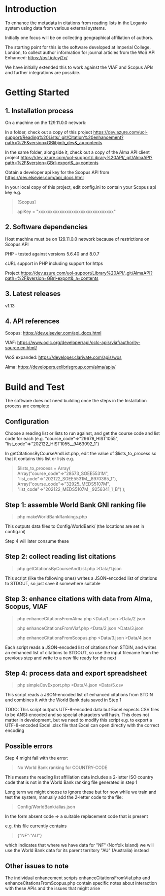 # Introduction 
To enhance the metadata in citations from reading lists in the Leganto system using data from various external systems. 

Initially one focus will be on collecting geographical affiliation of authors. 

The starting point for this is the software developed at Imperial College, London, to collect author information for journal articles from the WoS API Enhanced: 
https://osf.io/cyj2x/  

We have initially extended this to work against the VIAF and Scopus APIs and further integrations are possible. 

# Getting Started
## 1. Installation process
On a machine on the 129.11.0.0 network: 

In a folder, check out a copy of this project https://dev.azure.com/uol-support/Reading%20Lists/_git/Citation%20enhancement?path=%2F&version=GBlibjmh_dev&_a=contents  

In the same folder, alongside it, check out a copy of the Alma API client project https://dev.azure.com/uol-support/Library%20API/_git/AlmaAPI?path=%2F&version=GBrl-export&_a=contents 

Obtain a developer api key for the Scopus API from https://dev.elsevier.com/api_docs.html 

In your local copy of this project, edit config.ini to contain your Scopus api key e.g. 

> \[Scopus\]
> 
> apiKey = "xxxxxxxxxxxxxxxxxxxxxxxxxxxxxxxx"

## 2. Software dependencies
Host machine must be on 129.11.0.0 network because of restrictions on Scopus API 

PHP - tested against versions 5.6.40 and 8.0.7 

cURL support in PHP including support for https 

Project https://dev.azure.com/uol-support/Library%20API/_git/AlmaAPI?path=%2F&version=GBrl-export&_a=contents 

## 3. Latest releases
v1.13 

## 4. API references
Scopus: https://dev.elsevier.com/api_docs.html

VIAF: https://www.oclc.org/developer/api/oclc-apis/viaf/authority-source.en.html/ 

WoS expanded: https://developer.clarivate.com/apis/wos 

Alma: https://developers.exlibrisgroup.com/alma/apis/

# Build and Test
The software does not need building once the steps in the Installation process are complete 

## Configuration 
Choose a reading list or lists to run against, and get the course code and list code for each (e.g. "course_code"=>"29679_HIST1055", "list_code"=>"202122_HIST1055__9463092_1")

In getCitationsByCourseAndList.php, edit the value of $lists_to_process so that it contains this list or lists e.g. 

> $lists_to_process = Array( Array("course_code"=>"28573_SOEE5531M", "list_code"=>"202122_SOEE5531M__8970365_1"), Array("course_code"=>"32925_MEDS5107M", "list_code"=>"202122_MEDS5107M__9256341_1_B") );

## Step 1: assemble World Bank GNI ranking file  
> php makeWorldBankRankings.php 

This outputs data files to Config/WorldBank/ (the locations are set in config.ini) 

Step 4 will later consume these 

## Step 2: collect reading list citations  
> php getCitationsByCourseAndList.php >Data/1.json 

This script (like the following ones) writes a JSON-encoded list of citations to STDOUT, so just save it somewhere suitable 

## Step 3: enhance citations with data from Alma, Scopus, VIAF  
> php enhanceCitationsFromAlma.php <Data/1.json >Data/2.json 
> 
> php enhanceCitationsFromViaf.php <Data/2.json >Data/3.json 
> 
> php enhanceCitationsFromScopus.php <Data/3.json >Data/4.json 

Each script reads a JSON-encoded list of citations from STDIN, and writes an enhanced list of citations to STDOUT, so use the input filename from the previous step and write to a new file ready for the next  

## Step 4: process data and export spreadsheet  
> php simpleCsvExport.php <Data/4.json >Data/5.csv 

This script reads a JSON-encoded list of enhanced citations from STDIN and combines it with the World Bank data saved in Step 1 

TODO: This script outputs UTF-8-encoded data but Excel expects CSV files to be ANSI-encoded and so special characters will hash. 
This does not matter in development, but we need to modify this script e.g. to export a UTF-8-encoded Excel .xlsx file that Excel can open 
directly with the correct encoding 

## Possible errors 
Step 4 might fail with the error: 

> No World Bank ranking for COUNTRY-CODE 

This means the reading list affiliation data includes a 2-letter ISO country code that is not in the World Bank ranking file generated in step 1 

Long term we might choose to ignore these but for now while we train and test the system, manually add the 2-letter code to the file: 

> Config/WorldBank/alias.json 

In the form absent code => a suitable replacement code that is present 

e.g. this file currently contains 

> {"NF":"AU"}

which indicates that where we have data for "NF" (Norfolk Island) we will use the World Bank data for its parent territory "AU" (Australia) instead

## Other issues to note 
The individual enhancement scripts enhanceCitationsFromViaf.php and enhanceCitationsFromScopus.php contain specific notes about interaction with these APIs and the issues that might arise 
